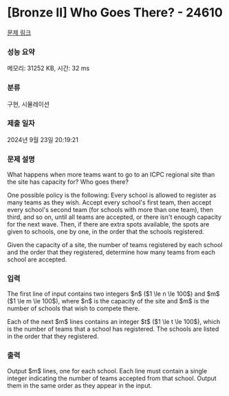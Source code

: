 # [Bronze II] Who Goes There? - 24610 

[문제 링크](https://www.acmicpc.net/problem/24610) 

### 성능 요약

메모리: 31252 KB, 시간: 32 ms

### 분류

구현, 시뮬레이션

### 제출 일자

2024년 9월 23일 20:19:21

### 문제 설명

<p>What happens when more teams want to go to an ICPC regional site than the site has capacity for? Who goes there?</p>

<p>One possible policy is the following: Every school is allowed to register as many teams as they wish. Accept every school's first team, then accept every school's second team (for schools with more than one team), then third, and so on, until all teams are accepted, or there isn't enough capacity for the next wave. Then, if there are extra spots available, the spots are given to schools, one by one, in the order that the schools registered.</p>

<p>Given the capacity of a site, the number of teams registered by each school and the order that they registered, determine how many teams from each school are accepted.</p>

### 입력 

 <p>The first line of input contains two integers $n$ ($1 \le n \le 100$) and $m$ ($1 \le m \le 100$), where $n$ is the capacity of the site and $m$ is the number of schools that wish to compete there.</p>

<p>Each of the next $m$ lines contains an integer $t$ ($1 \le t \le 100$), which is the number of teams that a school has registered. The schools are listed in the order that they registered.</p>

### 출력 

 <p>Output $m$ lines, one for each school. Each line must contain a single integer indicating the number of teams accepted from that school. Output them in the same order as they appear in the input.</p>

